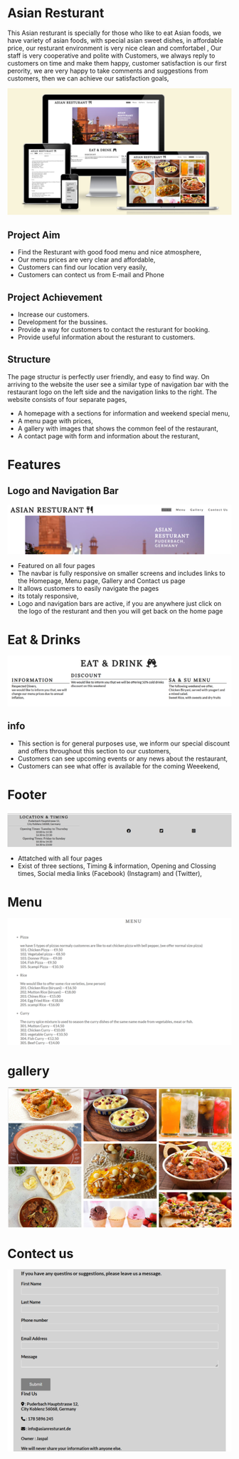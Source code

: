 # Asian Resturant
   This Asian resturant is specially for those who like to eat Asian foods, we have variety of asian foods, with special asian sweet dishes, in affordable price, our resturant environment is very nice clean and comfortabel , 
Our staff is very cooperative and polite with Customers, we always reply to customers on time and make them happy, 
customer satisfaction is our first perority, we are very happy to take comments and suggestions from customers, then we can achieve our satisfaction goals, 


  <img src="assets/media/responsiv pic for web.png" alt="its responsive pic">



## Project Aim

* Find the Resturant with good food menu and nice atmosphere,
* Our menu prices are very clear and affordable,
* Customers can find our location very easily, 
* Customers can contect us from E-mail and Phone 

## Project Achievement

* Increase our customers.
* Development for the bussines.
* Provide a way for customers to contact the resturant for booking.
* Provide useful information about the resturant to customers.

## Structure
The page structur is perfectly  user friendly, and easy to find way. On arriving to the website the user see a similar type of navigation bar with the restaurant logo on the left side and the navigation links to the right. The website consists of four separate pages,

* A homepage with a sections for information and weekend special menu,
* A menu page with prices,
* A gallery with images that shows the common feel of the restaurant,
* A contact page with form  and information about the resturant, 


# Features

 ## Logo and Navigation Bar
 <img src="assets/media/logo pic.png" alt="logo and pages">

* Featured on all four pages
* The navbar is fully responsive on smaller screens and includes links to the Homepage, Menu page, Gallery and Contact us page
* It allows customers to easily navigate the pages
* its totaly responsive,
* Logo and navigation bars are active, if you are anywhere just click on the logo of the resturant and then you will get back on the home page  


# Eat & Drinks
  <img src="assets/media/Screenshot for section 3.png" alt="this page present our main information ">

  ## info
  * This section is for general purposes use, we inform our special discount and offers throughout this section to our customers, 
  * Customers can see upcoming events or any news about the restaurant,
  * Customers can see what offer is available for the coming Weeekend, 


 


 
# Footer 
<img src="assets/media/Screenshot for footer.png" alt=" in footer we mention our addres number and social media links">
 
* Attatched with all four pages
* Exist of three sections, Timing & information, Opening and Clossing times, Social media links (Facebook) (Instagram) and (Twitter), 



# Menu
<img src="assets/media/Screenshot for menu page.png" alt="we use HTML for menu">


# gallery
<img src="assets/media/Screenshot for gallery page.png" alt="we add some food pictures ">


# Contect us 
<img src="assets/media/Screenshot for contect us.png" alt="its our feed back page ">

